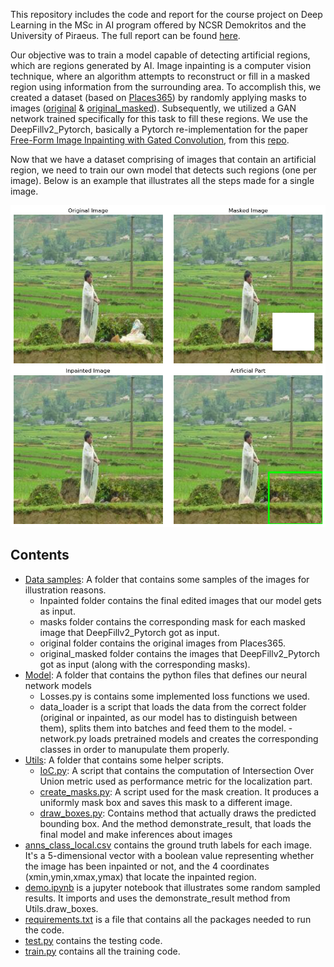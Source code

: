 This repository includes the code and report for the course project on Deep Learning in the MSc in AI program offered by NCSR Demokritos and the University of Piraeus. The full report can be found [here](Classification___Localization_of_Inpainted_Regions.pdf).

Our objective was to train a model capable of detecting artificial regions, which are regions generated by AI. Image inpainting is a computer vision technique, where an algorithm attempts to reconstruct or fill in a masked region using information from the surrounding area. To accomplish this, we created a dataset (based on [Places365](http://places2.csail.mit.edu/download.html)) by randomly applying masks to images ([original](Data%20Samples/original/) & [original_masked](Data%20Samples/original_masked/)). Subsequently, we utilized a GAN network trained specifically for this task to fill these regions. We use the DeepFillv2_Pytorch, basically a Pytorch re-implementation for the paper [Free-Form Image Inpainting with Gated Convolution](https://arxiv.org/abs/1806.03589), from this [repo](https://github.com/csqiangwen/DeepFillv2_Pytorch#readme). <br>

Now that we have a dataset comprising of images that contain an artificial region, we need to train our own model that detects such regions (one per image). Below is an example that illustrates all the steps made for a single image. 

![Full process](Data%20Samples/full.png)

## Contents

- [Data samples](Data%20Samples): A folder that contains some samples of the images for illustration reasons.
   - Inpainted folder contains the final edited images that our model gets as input.
   - masks folder contains the corresponding mask for each masked image that DeepFillv2_Pytorch got as input.
   - original folder contains the original images from Places365.
   - original_masked folder contains the images that DeepFillv2_Pytorch got as input (along with the corresponding masks).
- [Model](Model): A folder that contains the python files that defines our neural network models
   - Losses.py is contains some implemented loss functions we used.
   - data_loader is a script that loads the data from the correct folder (original or inpainted, as our model has to distinguish between them), splits them into batches and feed them to the model.     - network.py loads pretrained models and creates the corresponding classes in order to manupulate them properly.
- [Utils](Utils): A folder that contains some helper scripts.
   - [IoC.py](IoC.py): A script that contains the computation of Intersection Over Union metric used as performance metric for the localization part.
   - [create_masks.py](create_masks.py): A script used for the mask creation. It produces a uniformly mask box and saves this mask to a different image.
   - [draw_boxes.py](draw_boxes.py): Contains method that actually draws the predicted bounding box. And the method demonstrate_result, that loads the final model and make inferences about images
- [anns_class_local.csv](anns_class_local.cs) contains the ground truth labels for each image. It's a 5-dimensional vector with a boolean value representing whether the image has been inpainted or not, and the 4 coordinates (xmin,ymin,xmax,ymax) that locate the inpainted region.
- [demo.ipynb](demo.ipynb) is a jupyter notebook that illustrates some random sampled results. It imports and uses the demonstrate_result method from Utils.draw_boxes.
- [requirements.txt](requirements.txt) is a file that contains all the packages needed to run the code.
- [test.py](test.py) contains the testing code.
- [train.py](train.py) contains all the training code.
